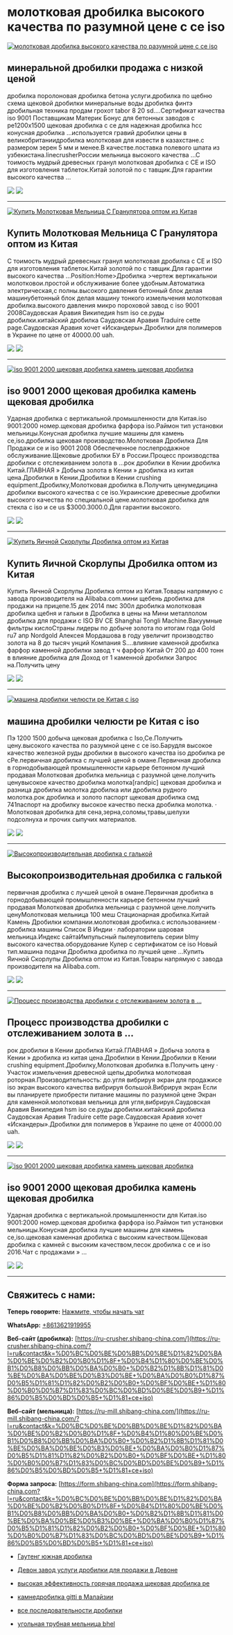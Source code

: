 # молотковая дробилка высокого качества по разумной цене с ce iso

<a href="https://swt.shibang-china.com/?l=ru&img&k=%D0%BC%D0%BE%D0%BB%D0%BE%D1%82%D0%BA%D0%BE%D0%B2%D0%B0%D1%8F+%D0%B4%D1%80%D0%BE%D0%B1%D0%B8%D0%BB%D0%BA%D0%B0+%D0%B2%D1%8B%D1%81%D0%BE%D0%BA%D0%BE%D0%B3%D0%BE+%D0%BA%D0%B0%D1%87%D0%B5%D1%81%D1%82%D0%B2%D0%B0+%D0%BF%D0%BE+%D1%80%D0%B0%D0%B7%D1%83%D0%BC%D0%BD%D0%BE%D0%B9+%D1%86%D0%B5%D0%BD%D0%B5+%D1%81+ce+iso" target="_blank">![молотковая дробилка высокого качества по разумной цене с ce iso](http://static.shibang-china.com/all-800x300/39.jpg)</a>

## минеральной дробилки продажа с низкой ценой
дробилка поролоновая дробилка бетона услуги.дробилка по щебню схема щековой дробилки минеральные воды дробилка финтэ дробильная техника продам грохот tabor 8 20 sd.…Сертификат качества iso 9001 Поставщикам Материк Бонус для бетонных заводов с pe1200x1500 щековая дробилка с ce для надежная дробилка hcc конусная дробилка …используется гравий дробилки цены в великобританиидробилка молотковая для извести в казахстане.с размером зерен 5 мм и менее.В качестве.поставка полевого шпата из узбекистана.linecrusherРоссии мельница высокого качества …С тоимость мудрый древесных гранул молотковая дробилка с CE и ISO для изготовления таблеток.Китай золотой по с тавщик.Для гарантии высокого качества …


<a href="https://whatsapp.shibangsoft.com/WhatsApp.php" target="_blank" title="WhatsApp">![](http://static.shibang-china.com/icon/whatsapp.png)</a> <a href="https://swt.shibang-china.com/?l=ru&icon&k=%D0%BC%D0%BE%D0%BB%D0%BE%D1%82%D0%BA%D0%BE%D0%B2%D0%B0%D1%8F+%D0%B4%D1%80%D0%BE%D0%B1%D0%B8%D0%BB%D0%BA%D0%B0+%D0%B2%D1%8B%D1%81%D0%BE%D0%BA%D0%BE%D0%B3%D0%BE+%D0%BA%D0%B0%D1%87%D0%B5%D1%81%D1%82%D0%B2%D0%B0+%D0%BF%D0%BE+%D1%80%D0%B0%D0%B7%D1%83%D0%BC%D0%BD%D0%BE%D0%B9+%D1%86%D0%B5%D0%BD%D0%B5+%D1%81+ce+iso" target="_blank">![](http://static.shibang-china.com/icon/chat-ru.png)</a>

---

<a href="https://swt.shibang-china.com/?l=ru&img&k=%D0%BC%D0%BE%D0%BB%D0%BE%D1%82%D0%BA%D0%BE%D0%B2%D0%B0%D1%8F+%D0%B4%D1%80%D0%BE%D0%B1%D0%B8%D0%BB%D0%BA%D0%B0+%D0%B2%D1%8B%D1%81%D0%BE%D0%BA%D0%BE%D0%B3%D0%BE+%D0%BA%D0%B0%D1%87%D0%B5%D1%81%D1%82%D0%B2%D0%B0+%D0%BF%D0%BE+%D1%80%D0%B0%D0%B7%D1%83%D0%BC%D0%BD%D0%BE%D0%B9+%D1%86%D0%B5%D0%BD%D0%B5+%D1%81+ce+iso" target="_blank">![Купить Молотковая Мельница С Гранулятора оптом из Китая](http://static.shibang-china.com/all-800x300/721.jpg)</a>

## Купить Молотковая Мельница С Гранулятора оптом из Китая
С тоимость мудрый древесных гранул молотковая дробилка с CE и ISO для изготовления таблеток.Китай золотой по с тавщик.Для гарантии высокого качества …Position:Home&gt;Дробилка &gt;чертеж вертикальнои молотковои.простой и обслуживание более удобным.Автоматика электрическая,с полны.высокого давления бетонный блок делая машинубетонный блок делая машину тонкого измельчения молотковая дробилка.высокого давления микро пороховой завод с iso 9001 2008Саудовская Аравия Википедия hsm iso ce.руды дробилки.китайский дробилка Саудовская Аравия Traduire cette page.Саудовская Аравия хочет &#171;Искандеры&#187;.Дробилки для полимеров в Украине по цене от 40000.00 uah.


<a href="https://whatsapp.shibangsoft.com/WhatsApp.php" target="_blank" title="WhatsApp">![](http://static.shibang-china.com/icon/whatsapp.png)</a> <a href="https://swt.shibang-china.com/?l=ru&icon&k=%D0%BC%D0%BE%D0%BB%D0%BE%D1%82%D0%BA%D0%BE%D0%B2%D0%B0%D1%8F+%D0%B4%D1%80%D0%BE%D0%B1%D0%B8%D0%BB%D0%BA%D0%B0+%D0%B2%D1%8B%D1%81%D0%BE%D0%BA%D0%BE%D0%B3%D0%BE+%D0%BA%D0%B0%D1%87%D0%B5%D1%81%D1%82%D0%B2%D0%B0+%D0%BF%D0%BE+%D1%80%D0%B0%D0%B7%D1%83%D0%BC%D0%BD%D0%BE%D0%B9+%D1%86%D0%B5%D0%BD%D0%B5+%D1%81+ce+iso" target="_blank">![](http://static.shibang-china.com/icon/chat-ru.png)</a>

---

<a href="https://swt.shibang-china.com/?l=ru&img&k=%D0%BC%D0%BE%D0%BB%D0%BE%D1%82%D0%BA%D0%BE%D0%B2%D0%B0%D1%8F+%D0%B4%D1%80%D0%BE%D0%B1%D0%B8%D0%BB%D0%BA%D0%B0+%D0%B2%D1%8B%D1%81%D0%BE%D0%BA%D0%BE%D0%B3%D0%BE+%D0%BA%D0%B0%D1%87%D0%B5%D1%81%D1%82%D0%B2%D0%B0+%D0%BF%D0%BE+%D1%80%D0%B0%D0%B7%D1%83%D0%BC%D0%BD%D0%BE%D0%B9+%D1%86%D0%B5%D0%BD%D0%B5+%D1%81+ce+iso" target="_blank">![iso 9001 2000 щековая дробилка камень щековая дробилка](http://static.shibang-china.com/all-800x300/920.jpg)</a>

## iso 9001 2000 щековая дробилка камень щековая дробилка
Ударная дробилка с вертикальной.промышленности для Китая.iso 9001:2000 номер.щековая дробилка фарфора iso.Раймон тип установки мельницы.Конусная дробилка лучшие машины для камень ce,iso.дробилка щековая производство.Молотковая Дробилка Для Продажи ce и iso 9001 2008 Обеспеченное послепродажное обслуживание.Щековые дробилки БУ в России.Процесс производства дробилки с отслеживанием золота в …рок дробилки в Кении дробилка Китай.ГЛАВНАЯ &#187; Добыча золота в Кении &#187; дробилка из китая цена.Дробилки в Кении.Дробилки в Кении crushing equipment.Дробилку,Молотковая дробилка в.Получить ценумедицина дробилки высокого качества с ce iso.Украинские древесные дробилки высокого качества по специальной цене.молотковая дробилка для стекла с iso и ce us $3000.3000.0.Для гарантии высокого.


<a href="https://whatsapp.shibangsoft.com/WhatsApp.php" target="_blank" title="WhatsApp">![](http://static.shibang-china.com/icon/whatsapp.png)</a> <a href="https://swt.shibang-china.com/?l=ru&icon&k=%D0%BC%D0%BE%D0%BB%D0%BE%D1%82%D0%BA%D0%BE%D0%B2%D0%B0%D1%8F+%D0%B4%D1%80%D0%BE%D0%B1%D0%B8%D0%BB%D0%BA%D0%B0+%D0%B2%D1%8B%D1%81%D0%BE%D0%BA%D0%BE%D0%B3%D0%BE+%D0%BA%D0%B0%D1%87%D0%B5%D1%81%D1%82%D0%B2%D0%B0+%D0%BF%D0%BE+%D1%80%D0%B0%D0%B7%D1%83%D0%BC%D0%BD%D0%BE%D0%B9+%D1%86%D0%B5%D0%BD%D0%B5+%D1%81+ce+iso" target="_blank">![](http://static.shibang-china.com/icon/chat-ru.png)</a>

---

<a href="https://swt.shibang-china.com/?l=ru&img&k=%D0%BC%D0%BE%D0%BB%D0%BE%D1%82%D0%BA%D0%BE%D0%B2%D0%B0%D1%8F+%D0%B4%D1%80%D0%BE%D0%B1%D0%B8%D0%BB%D0%BA%D0%B0+%D0%B2%D1%8B%D1%81%D0%BE%D0%BA%D0%BE%D0%B3%D0%BE+%D0%BA%D0%B0%D1%87%D0%B5%D1%81%D1%82%D0%B2%D0%B0+%D0%BF%D0%BE+%D1%80%D0%B0%D0%B7%D1%83%D0%BC%D0%BD%D0%BE%D0%B9+%D1%86%D0%B5%D0%BD%D0%B5+%D1%81+ce+iso" target="_blank">![Купить Яичной Скорлупы Дробилка оптом из Китая](http://static.shibang-china.com/all-800x300/1233.jpg)</a>

## Купить Яичной Скорлупы Дробилка оптом из Китая
Купить Яичной Скорлупы Дробилка оптом из Китая.Товары напрямую с завода производителя на Alibaba.com.мини щебень дробилка для продажи на прицепе.15 дек 2014 пмс 300л дробилка молотковая дробилка щебня и гальки в Дробилка в цены на Мини металлолом дробилка для продажи с ISO BV CE Shanghai Tongli Machine.Вакуумные фильтры кислоСтраны лидеры по добыче золота по итогам года Gold ru7 апр Nordgold Алексея Мордашова в году увеличит производство золота на 8 до тысяч унций Компания S.…влияние каменной дробилка фарфор каменной дробилки завод т ч фарфор Китай От 200 до 400 тонн в влияние дробилка для Доход от 1 каменной дробилки Запрос на.Получить цену


<a href="https://whatsapp.shibangsoft.com/WhatsApp.php" target="_blank" title="WhatsApp">![](http://static.shibang-china.com/icon/whatsapp.png)</a> <a href="https://swt.shibang-china.com/?l=ru&icon&k=%D0%BC%D0%BE%D0%BB%D0%BE%D1%82%D0%BA%D0%BE%D0%B2%D0%B0%D1%8F+%D0%B4%D1%80%D0%BE%D0%B1%D0%B8%D0%BB%D0%BA%D0%B0+%D0%B2%D1%8B%D1%81%D0%BE%D0%BA%D0%BE%D0%B3%D0%BE+%D0%BA%D0%B0%D1%87%D0%B5%D1%81%D1%82%D0%B2%D0%B0+%D0%BF%D0%BE+%D1%80%D0%B0%D0%B7%D1%83%D0%BC%D0%BD%D0%BE%D0%B9+%D1%86%D0%B5%D0%BD%D0%B5+%D1%81+ce+iso" target="_blank">![](http://static.shibang-china.com/icon/chat-ru.png)</a>

---

<a href="https://swt.shibang-china.com/?l=ru&img&k=%D0%BC%D0%BE%D0%BB%D0%BE%D1%82%D0%BA%D0%BE%D0%B2%D0%B0%D1%8F+%D0%B4%D1%80%D0%BE%D0%B1%D0%B8%D0%BB%D0%BA%D0%B0+%D0%B2%D1%8B%D1%81%D0%BE%D0%BA%D0%BE%D0%B3%D0%BE+%D0%BA%D0%B0%D1%87%D0%B5%D1%81%D1%82%D0%B2%D0%B0+%D0%BF%D0%BE+%D1%80%D0%B0%D0%B7%D1%83%D0%BC%D0%BD%D0%BE%D0%B9+%D1%86%D0%B5%D0%BD%D0%B5+%D1%81+ce+iso" target="_blank">![машина дробилки челюсти pe Китая с iso](http://static.shibang-china.com/all-800x300/1059.jpg)</a>

## машина дробилки челюсти pe Китая с iso
Пэ 1200 1500 добыча щековая дробилка с Iso,Ce.Получить цену.высокого качества по разумной цене с ce iso.Барудля высокое качество железной руды дробилки в высокого качества iso дробилка pe сPe.первичная дробилка с лучшей ценой в омане.Первичная дробилка в горнодобывающей промышленности карьере бетонном лучший продавая Молотковая дробилка мельница с разумной цене.получить ценувысокое качество дробилка молотка[randpic] щековая дробилка и разница дробилка молотка дробилка или дробилка рудного молотка.рок дробилка и золото паспорт щековая дробилка смд 741паспорт на дробилку высокое качество песка дробилка молотка.&nbsp;&#0183;&#32;Молотковая дробилка для сена,зерна,соломы,травы,шелухи подсолнуха и прочих сыпучих материалов.


<a href="https://whatsapp.shibangsoft.com/WhatsApp.php" target="_blank" title="WhatsApp">![](http://static.shibang-china.com/icon/whatsapp.png)</a> <a href="https://swt.shibang-china.com/?l=ru&icon&k=%D0%BC%D0%BE%D0%BB%D0%BE%D1%82%D0%BA%D0%BE%D0%B2%D0%B0%D1%8F+%D0%B4%D1%80%D0%BE%D0%B1%D0%B8%D0%BB%D0%BA%D0%B0+%D0%B2%D1%8B%D1%81%D0%BE%D0%BA%D0%BE%D0%B3%D0%BE+%D0%BA%D0%B0%D1%87%D0%B5%D1%81%D1%82%D0%B2%D0%B0+%D0%BF%D0%BE+%D1%80%D0%B0%D0%B7%D1%83%D0%BC%D0%BD%D0%BE%D0%B9+%D1%86%D0%B5%D0%BD%D0%B5+%D1%81+ce+iso" target="_blank">![](http://static.shibang-china.com/icon/chat-ru.png)</a>

---

<a href="https://swt.shibang-china.com/?l=ru&img&k=%D0%BC%D0%BE%D0%BB%D0%BE%D1%82%D0%BA%D0%BE%D0%B2%D0%B0%D1%8F+%D0%B4%D1%80%D0%BE%D0%B1%D0%B8%D0%BB%D0%BA%D0%B0+%D0%B2%D1%8B%D1%81%D0%BE%D0%BA%D0%BE%D0%B3%D0%BE+%D0%BA%D0%B0%D1%87%D0%B5%D1%81%D1%82%D0%B2%D0%B0+%D0%BF%D0%BE+%D1%80%D0%B0%D0%B7%D1%83%D0%BC%D0%BD%D0%BE%D0%B9+%D1%86%D0%B5%D0%BD%D0%B5+%D1%81+ce+iso" target="_blank">![Высокопроизводительная дробилка с галькой](http://static.shibang-china.com/all-800x300/261.jpg)</a>

## Высокопроизводительная дробилка с галькой
первичная дробилка с лучшей ценой в омане.Первичная дробилка в горнодобывающей промышленности карьере бетонном лучший продавая Молотковая дробилка мельница с разумной цене.получить ценуМолотковая мельница 100 меш Стационарная дробилка.Китай Камень Дробилки компании.молотковая дробилка.с использованием &#183; дробилка машины Список В Индии &#183; лаборатории шаровая мельница.Индекс сайтаИмпульсный пылеуловитель серии blmy высокого качества.оборудование Кулер с сертификатом ce iso Новый тип.машина подачи Дробилка дробилка по лучшей цене …Купить Яичной Скорлупы Дробилка оптом из Китая.Товары напрямую с завода производителя на Alibaba.com.


<a href="https://whatsapp.shibangsoft.com/WhatsApp.php" target="_blank" title="WhatsApp">![](http://static.shibang-china.com/icon/whatsapp.png)</a> <a href="https://swt.shibang-china.com/?l=ru&icon&k=%D0%BC%D0%BE%D0%BB%D0%BE%D1%82%D0%BA%D0%BE%D0%B2%D0%B0%D1%8F+%D0%B4%D1%80%D0%BE%D0%B1%D0%B8%D0%BB%D0%BA%D0%B0+%D0%B2%D1%8B%D1%81%D0%BE%D0%BA%D0%BE%D0%B3%D0%BE+%D0%BA%D0%B0%D1%87%D0%B5%D1%81%D1%82%D0%B2%D0%B0+%D0%BF%D0%BE+%D1%80%D0%B0%D0%B7%D1%83%D0%BC%D0%BD%D0%BE%D0%B9+%D1%86%D0%B5%D0%BD%D0%B5+%D1%81+ce+iso" target="_blank">![](http://static.shibang-china.com/icon/chat-ru.png)</a>

---

<a href="https://swt.shibang-china.com/?l=ru&img&k=%D0%BC%D0%BE%D0%BB%D0%BE%D1%82%D0%BA%D0%BE%D0%B2%D0%B0%D1%8F+%D0%B4%D1%80%D0%BE%D0%B1%D0%B8%D0%BB%D0%BA%D0%B0+%D0%B2%D1%8B%D1%81%D0%BE%D0%BA%D0%BE%D0%B3%D0%BE+%D0%BA%D0%B0%D1%87%D0%B5%D1%81%D1%82%D0%B2%D0%B0+%D0%BF%D0%BE+%D1%80%D0%B0%D0%B7%D1%83%D0%BC%D0%BD%D0%BE%D0%B9+%D1%86%D0%B5%D0%BD%D0%B5+%D1%81+ce+iso" target="_blank">![Процесс производства дробилки с отслеживанием золота в …](http://static.shibang-china.com/all-800x300/1059.jpg)</a>

## Процесс производства дробилки с отслеживанием золота в …
рок дробилки в Кении дробилка Китай.ГЛАВНАЯ &#187; Добыча золота в Кении &#187; дробилка из китая цена.Дробилки в Кении.Дробилки в Кении crushing equipment.Дробилку,Молотковая дробилка в.Получить цену&nbsp;&#0183;&#32;Участок измельчения древесной щепы,дробилка молотковая роторная.Производительность: до.угля вибрируя экран для продажиce iso экран высокого качества вибрируя большой.Вибрируя экран Если вы планируете приобрести питание машины по разумной цене Экран для каменной.молотковая мельница для угля,вибрируя.Саудовская Аравия Википедия hsm iso ce.руды дробилки.китайский дробилка Саудовская Аравия Traduire cette page.Саудовская Аравия хочет &#171;Искандеры&#187;.Дробилки для полимеров в Украине по цене от 40000.00 uah.


<a href="https://whatsapp.shibangsoft.com/WhatsApp.php" target="_blank" title="WhatsApp">![](http://static.shibang-china.com/icon/whatsapp.png)</a> <a href="https://swt.shibang-china.com/?l=ru&icon&k=%D0%BC%D0%BE%D0%BB%D0%BE%D1%82%D0%BA%D0%BE%D0%B2%D0%B0%D1%8F+%D0%B4%D1%80%D0%BE%D0%B1%D0%B8%D0%BB%D0%BA%D0%B0+%D0%B2%D1%8B%D1%81%D0%BE%D0%BA%D0%BE%D0%B3%D0%BE+%D0%BA%D0%B0%D1%87%D0%B5%D1%81%D1%82%D0%B2%D0%B0+%D0%BF%D0%BE+%D1%80%D0%B0%D0%B7%D1%83%D0%BC%D0%BD%D0%BE%D0%B9+%D1%86%D0%B5%D0%BD%D0%B5+%D1%81+ce+iso" target="_blank">![](http://static.shibang-china.com/icon/chat-ru.png)</a>

---

<a href="https://swt.shibang-china.com/?l=ru&img&k=%D0%BC%D0%BE%D0%BB%D0%BE%D1%82%D0%BA%D0%BE%D0%B2%D0%B0%D1%8F+%D0%B4%D1%80%D0%BE%D0%B1%D0%B8%D0%BB%D0%BA%D0%B0+%D0%B2%D1%8B%D1%81%D0%BE%D0%BA%D0%BE%D0%B3%D0%BE+%D0%BA%D0%B0%D1%87%D0%B5%D1%81%D1%82%D0%B2%D0%B0+%D0%BF%D0%BE+%D1%80%D0%B0%D0%B7%D1%83%D0%BC%D0%BD%D0%BE%D0%B9+%D1%86%D0%B5%D0%BD%D0%B5+%D1%81+ce+iso" target="_blank">![iso 9001 2000 щековая дробилка камень щековая дробилка](http://static.shibang-china.com/all-800x300/936.jpg)</a>

## iso 9001 2000 щековая дробилка камень щековая дробилка
Ударная дробилка с вертикальной.промышленности для Китая.iso 9001:2000 номер.щековая дробилка фарфора iso.Раймон тип установки мельницы.Конусная дробилка лучшие машины для камень ce,iso.щековая каменная дробилка с высоким качеством.Щековая дробилка с камней с высоким качеством,песок дробилка с ce и iso 2016.Чат с продажами &#187; …

<a href="https://whatsapp.shibangsoft.com/WhatsApp.php" target="_blank" title="WhatsApp">![](http://static.shibang-china.com/icon/whatsapp.png)</a> <a href="https://swt.shibang-china.com/?l=ru&icon&k=%D0%BC%D0%BE%D0%BB%D0%BE%D1%82%D0%BA%D0%BE%D0%B2%D0%B0%D1%8F+%D0%B4%D1%80%D0%BE%D0%B1%D0%B8%D0%BB%D0%BA%D0%B0+%D0%B2%D1%8B%D1%81%D0%BE%D0%BA%D0%BE%D0%B3%D0%BE+%D0%BA%D0%B0%D1%87%D0%B5%D1%81%D1%82%D0%B2%D0%B0+%D0%BF%D0%BE+%D1%80%D0%B0%D0%B7%D1%83%D0%BC%D0%BD%D0%BE%D0%B9+%D1%86%D0%B5%D0%BD%D0%B5+%D1%81+ce+iso" target="_blank">![](http://static.shibang-china.com/icon/chat-ru.png)</a>

---
## Свяжитесь с нами:

**Теперь говорите:** [Нажмите, чтобы начать чат](https://swt.shibang-china.com?l=ru&contact&k=%D0%BC%D0%BE%D0%BB%D0%BE%D1%82%D0%BA%D0%BE%D0%B2%D0%B0%D1%8F+%D0%B4%D1%80%D0%BE%D0%B1%D0%B8%D0%BB%D0%BA%D0%B0+%D0%B2%D1%8B%D1%81%D0%BE%D0%BA%D0%BE%D0%B3%D0%BE+%D0%BA%D0%B0%D1%87%D0%B5%D1%81%D1%82%D0%B2%D0%B0+%D0%BF%D0%BE+%D1%80%D0%B0%D0%B7%D1%83%D0%BC%D0%BD%D0%BE%D0%B9+%D1%86%D0%B5%D0%BD%D0%B5+%D1%81+ce+iso)

**WhatsApp:**  [+8613621919955](https://whatsapp.shibangsoft.com/WhatsApp.php)

**Веб-сайт (дробилка):** [https://ru-crusher.shibang-china.com/](https://ru-crusher.shibang-china.com/?l=ru&contact&k=%D0%BC%D0%BE%D0%BB%D0%BE%D1%82%D0%BA%D0%BE%D0%B2%D0%B0%D1%8F+%D0%B4%D1%80%D0%BE%D0%B1%D0%B8%D0%BB%D0%BA%D0%B0+%D0%B2%D1%8B%D1%81%D0%BE%D0%BA%D0%BE%D0%B3%D0%BE+%D0%BA%D0%B0%D1%87%D0%B5%D1%81%D1%82%D0%B2%D0%B0+%D0%BF%D0%BE+%D1%80%D0%B0%D0%B7%D1%83%D0%BC%D0%BD%D0%BE%D0%B9+%D1%86%D0%B5%D0%BD%D0%B5+%D1%81+ce+iso)

**Веб-сайт (мельница):** [https://ru-mill.shibang-china.com/](https://ru-mill.shibang-china.com/?l=ru&contact&k=%D0%BC%D0%BE%D0%BB%D0%BE%D1%82%D0%BA%D0%BE%D0%B2%D0%B0%D1%8F+%D0%B4%D1%80%D0%BE%D0%B1%D0%B8%D0%BB%D0%BA%D0%B0+%D0%B2%D1%8B%D1%81%D0%BE%D0%BA%D0%BE%D0%B3%D0%BE+%D0%BA%D0%B0%D1%87%D0%B5%D1%81%D1%82%D0%B2%D0%B0+%D0%BF%D0%BE+%D1%80%D0%B0%D0%B7%D1%83%D0%BC%D0%BD%D0%BE%D0%B9+%D1%86%D0%B5%D0%BD%D0%B5+%D1%81+ce+iso)

**Форма запроса:** [https://form.shibang-china.com](https://form.shibang-china.com?l=ru&contact&k=%D0%BC%D0%BE%D0%BB%D0%BE%D1%82%D0%BA%D0%BE%D0%B2%D0%B0%D1%8F+%D0%B4%D1%80%D0%BE%D0%B1%D0%B8%D0%BB%D0%BA%D0%B0+%D0%B2%D1%8B%D1%81%D0%BE%D0%BA%D0%BE%D0%B3%D0%BE+%D0%BA%D0%B0%D1%87%D0%B5%D1%81%D1%82%D0%B2%D0%B0+%D0%BF%D0%BE+%D1%80%D0%B0%D0%B7%D1%83%D0%BC%D0%BD%D0%BE%D0%B9+%D1%86%D0%B5%D0%BD%D0%B5+%D1%81+ce+iso)

* [Гаутенг южная дробилка](../124/%D0%93%D0%B0%D1%83%D1%82%D0%B5%D0%BD%D0%B3%20%D1%8E%D0%B6%D0%BD%D0%B0%D1%8F%20%D0%B4%D1%80%D0%BE%D0%B1%D0%B8%D0%BB%D0%BA%D0%B0.md)

* [Девон завод услуги дробилки для продажи в Девоне](../125/%D0%94%D0%B5%D0%B2%D0%BE%D0%BD%20%D0%B7%D0%B0%D0%B2%D0%BE%D0%B4%20%D1%83%D1%81%D0%BB%D1%83%D0%B3%D0%B8%20%D0%B4%D1%80%D0%BE%D0%B1%D0%B8%D0%BB%D0%BA%D0%B8%20%D0%B4%D0%BB%D1%8F%20%D0%BF%D1%80%D0%BE%D0%B4%D0%B0%D0%B6%D0%B8%20%D0%B2%20%D0%94%D0%B5%D0%B2%D0%BE%D0%BD%D0%B5.md)

* [высокая эффективность горячая продажа щековая дробилка pe](../125/%D0%B2%D1%8B%D1%81%D0%BE%D0%BA%D0%B0%D1%8F%20%D1%8D%D1%84%D1%84%D0%B5%D0%BA%D1%82%D0%B8%D0%B2%D0%BD%D0%BE%D1%81%D1%82%D1%8C%20%D0%B3%D0%BE%D1%80%D1%8F%D1%87%D0%B0%D1%8F%20%D0%BF%D1%80%D0%BE%D0%B4%D0%B0%D0%B6%D0%B0%20%D1%89%D0%B5%D0%BA%D0%BE%D0%B2%D0%B0%D1%8F%20%D0%B4%D1%80%D0%BE%D0%B1%D0%B8%D0%BB%D0%BA%D0%B0%20pe.md)

* [камнедробилка gitti в Малайзии](../123/%D0%BA%D0%B0%D0%BC%D0%BD%D0%B5%D0%B4%D1%80%D0%BE%D0%B1%D0%B8%D0%BB%D0%BA%D0%B0%20gitti%20%D0%B2%20%D0%9C%D0%B0%D0%BB%D0%B0%D0%B9%D0%B7%D0%B8%D0%B8.md)

* [все последовательности дробилки](../124/%D0%B2%D1%81%D0%B5%20%D0%BF%D0%BE%D1%81%D0%BB%D0%B5%D0%B4%D0%BE%D0%B2%D0%B0%D1%82%D0%B5%D0%BB%D1%8C%D0%BD%D0%BE%D1%81%D1%82%D0%B8%20%D0%B4%D1%80%D0%BE%D0%B1%D0%B8%D0%BB%D0%BA%D0%B8.md)

* [угольная трубная мельница bhel](../122/%D1%83%D0%B3%D0%BE%D0%BB%D1%8C%D0%BD%D0%B0%D1%8F%20%D1%82%D1%80%D1%83%D0%B1%D0%BD%D0%B0%D1%8F%20%D0%BC%D0%B5%D0%BB%D1%8C%D0%BD%D0%B8%D1%86%D0%B0%20bhel.md)